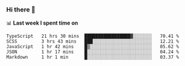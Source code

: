 ### Hi there 👋

<!--
**DBvc/DBvc** is a ✨ _special_ ✨ repository because its `README.md` (this file) appears on your GitHub profile.

Here are some ideas to get you started:

- 🔭 I’m currently working on ...
- 🌱 I’m currently learning ...
- 👯 I’m looking to collaborate on ...
- 🤔 I’m looking for help with ...
- 💬 Ask me about ...
- 📫 How to reach me: ...
- 😄 Pronouns: ...
- ⚡ Fun fact: ...
-->

📊 **Last week I spent time on**
<!--START_SECTION:waka-->
```text
TypeScript   21 hrs 30 mins  █████████████████▓░░░░░░░   70.41 % 
SCSS         3 hrs 43 mins   ███░░░░░░░░░░░░░░░░░░░░░░   12.21 % 
JavaScript   1 hr 42 mins    █▒░░░░░░░░░░░░░░░░░░░░░░░   05.62 % 
JSON         1 hr 17 mins    █░░░░░░░░░░░░░░░░░░░░░░░░   04.24 % 
Markdown     1 hr 1 min      █░░░░░░░░░░░░░░░░░░░░░░░░   03.37 % 
```
<!--END_SECTION:waka-->
